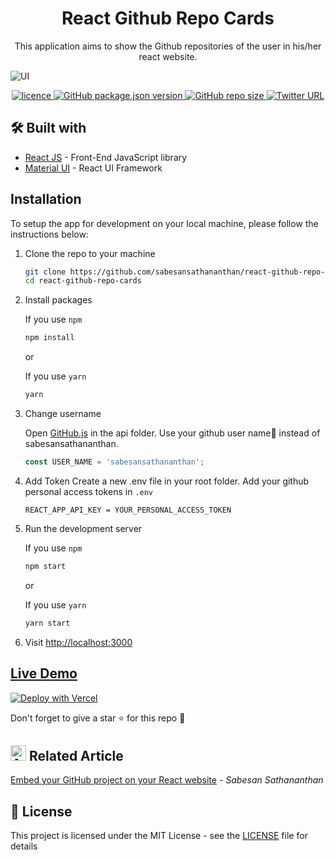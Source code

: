 <h1 align='center'>React Github Repo Cards</h1>

<p align="center">
This application aims to show the Github repositories of the user in his/her react website.
</p>
<img alt="UI" src="./docs/ScreenShot.JPG"  align='center'/>

<p align="center">
<a href="https://github.com/sabesansathananthan/react-github-repo-cards/blob/master/.github/LICENSE">
      <img alt="licence" src="https://img.shields.io/github/license/sabesansathananthan/react-github-repo-cards" />
    </a><a href="https://github.com/sabesansathananthan/react-github-repo-cards">
      <img alt="GitHub package.json version" src="https://img.shields.io/github/package-json/v/sabesansathananthan/react-github-repo-cards" />
    </a><a href="https://github.com/sabesansathananthan/react-github-repo-cards">
      <img alt="GitHub repo size" src="https://img.shields.io/github/repo-size/sabesansathananthan/react-github-repo-cards?color=ff69b4" />
    </a><a href="https://twitter.com/intent/tweet?text=Wow,%20I%20used%20react-github-repo-cards.%20That%20is%20excellent.%20Thank%20you%20@TheSabesan">
      <img alt="Twitter URL" src="https://img.shields.io/twitter/url?style=social&url=https%3A%2F%2Ftwitter.com%2FTheSabesan" />
    </a>
</p>

## 🛠️ Built with

- [React JS](https://reactjs.org/) - Front-End JavaScript library
- [Material UI](https://material-ui.com/) - React UI Framework

## Installation

To setup the app for development on your local machine, please follow the instructions below:

1.  Clone the repo to your machine

    ```bash
    git clone https://github.com/sabesansathananthan/react-github-repo-cards.git
    cd react-github-repo-cards
    ```

2.  Install packages

    If you use `npm`

    ```bash
    npm install
    ```

    or

    If you use `yarn`

    ```bash
    yarn
    ```

3.  Change username

    Open [GitHub.js](./src/api/GitHub.js) in the api folder. Use your github user name👤 instead of sabesansathananthan.

    ```JavaScript
    const USER_NAME = 'sabesansathananthan';
    ```

4.  Add Token
    Create a new .env file in your root folder. Add your github personal access tokens in `.env`

    ```
    REACT_APP_API_KEY = YOUR_PERSONAL_ACCESS_TOKEN
    ```

5.  Run the development server

    If you use `npm`

    ```bash
    npm start
    ```

    or

    If you use `yarn`

    ```bash
    yarn start
    ```

6.  Visit <http://localhost:3000>

## [Live Demo](https://react-github-repo-cards.vercel.app/)

[![Deploy with Vercel](https://vercel.com/button)](https://vercel.com/new/git/external?repository-url=https://github.com/sabesansathananthan/react-github-repo-cards)

Don't forget to give a star :star: for this repo :slightly_smiling_face:

## <img alt='Article' height='25px' src ="https://raw.githubusercontent.com/matiassingers/awesome-readme/master/icon.png"/> Related Article

[Embed your GitHub project on your React website](https://medium.com/design-bootcamp/embed-your-github-project-on-your-react-website-ccefacc30f62) - _Sabesan Sathananthan_

## 📄 License

This project is licensed under the MIT License - see the [LICENSE](./.github/LICENSE) file for details
